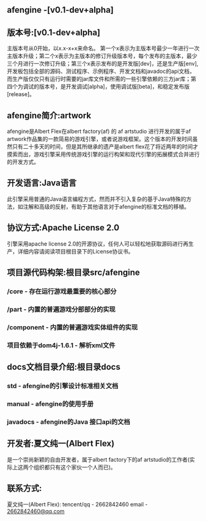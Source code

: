 ## afengine -[v0.1-dev+alpha]

## 版本号:[v0.1-dev+alpha]
主版本号从0开始，以x.x-x+x来命名。
第一个x表示为主版本号最少一年进行一次主版本升级；第二个x表示为主版本的修订升级版本号，每个发布的主版本，最少三个月进行一次修订升级；第三个x表示发布的是开发版[dev]，还是生产版[env],开发板包括全部的源码、测试程序、示例程序、开发文档和javadoc的api文档，而生产版仅仅只有运行时需要的jar库文件和所需的一些引擎依赖的三方jar库；第四个为调试的版本号，是开发调试[alpha]，使用调试版[beta]，和稳定发布版[release]。

## afengine简介:artwork
afengine是Albert Flex在albert factory(af) 的 af artstudio 进行开发的属于af artwork作品集的一款简易的游戏引擎，或者说游戏框架。这个版本的开发时间虽然只有二十多天的时间，但是其所继承的遗产是albert flex花了将近两年的时间才摸索而出，游戏引擎采用传统游戏引擎的运行构架和现代引擎的拓展模式合并进行的开发方式。

## 开发语言:Java语言
此引擎采用普通的Java语言编程方式，然而并不引入复杂的基于Java特殊的方法，如注解和高级的反射，有助于其他语言对于afengine的标准文档的移植。

## 协议方式:Apache License 2.0
引擎采用apache license 2.0的开源协议，任何人可以轻松地获取源码进行再生产，详细内容请阅读项目根目录下的License协议书。

## 项目源代码构架:根目录src/afengine
### /core  					- 存在运行游戏最重要的核心部分
### /part  					- 内置的普遍游戏分部部分的实现
### /component				- 内置的普遍游戏实体组件的实现
### 项目依赖于dom4j-1.6.1	- 解析xml文件

## docs文档目录介绍:根目录docs
### std 					- afengine的引擎设计标准相关文档
### manual 					- afengine的使用手册
### javadocs                - afengine的Java 接口api的文档

## 开发者:夏文纯一(Albert Flex)
是一个崇尚新颖的自由开发者，属于albert factory下的af artstudio的工作者(实际上这两个组织都只有这个家伙一个人而已)。

## 联系方式:
夏文纯一(Albert Flex):
tencent/qq - 2662842460
email	   - 2662842460@qq.com